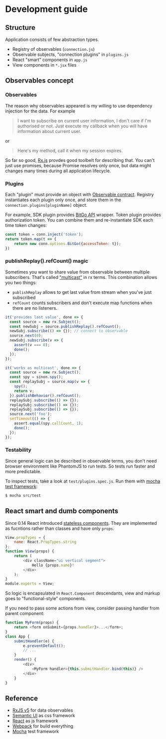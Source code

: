 # Development guide

## Structure

Application consists of few abstraction types.

 * Registry of observables (``connection.js``)
 * Observable subjects, "connection plugins" in ``plugins.js``
 * React "smart" components in ``app.js``
 * View components in ``*.jsx`` files

## Observables concept

### Observables

The reason why observables appeared is my willing to use dependency injection for the data. For example
> I want to subscribe on current user information, I don't care if I'm authorised or not. Just execute my callback when you will have information about current user.

or 

> Here's my method, call it when my session expires.

So far so good, [Rx.js](reactivex.io/rxjs/manual/index.html) provdes good toolbelt for describing that. You can't just use promises, because Promise resolves only once, but data might changes many times during all application lifecycle.

### Plugins

Each "plugin" must provide an object with [Observable contract](https://github.com/tc39/proposal-observable). Registry instantiates each plugin only once, and store them in the ``connection.plugins[pluginName]`` object.

For example, SDK plugin provides [BitGo API](https://www.bitgo.com/api/) wrapper. Token plugin provides authorization token. You can combine them and re-instantiate SDK each time token changes:

```javascript
const token = conn.inject('token');
return token.map(t => {
	return new conn.options.BitGo({accessToken: t});
})
```

### publishReplay().refCount() magic

Sometimes you want to share value from observable between multiple subscribers. That's called ["multicast"](reactivex.io/rxjs/manual/overview.html#multicasted-observables) in rx terms. This combination allows you two things:

* ``publishReplay`` allows to get last value from stream when you've just subscribed
* ``refCount`` counts subscribers and don't execute map functions when there are no listeners.


```javascript
it('provides last value', done => {
  const source = new rx.Subject();
  const newSubj = source.publishReplay().refCount();
  newSubj.subscribe(() => {}); // connect to observable
  source.next(0);
  newSubj.subscribe(v => {
    assert(v === 0);
    done();
  });
});

it('works as multicast', done => {
  const source = new rx.Subject();
  const spy = sinon.spy();
  const replaySubj = source.map(v => {
    spy();
    return v;
  }).publishBehavior().refCount();
  replaySubj.subscribe(() => {});
  replaySubj.subscribe(() => {});
  replaySubj.subscribe(() => {});
  source.next('foo');
  setTimeout(() => {
    assert.equal(spy.callCount, 1);
    done();
  });
});
```

### Testability

Since general logic can be described in observable terms, you don't need browser environment like PhantomJS to run tests. So tests run faster and more predictable.

To inspect tests, take a look at ``test/plugins.spec.js``. Run them with [mocha test framework](https://mochajs.org/):

```bash
$ mocha src/test
```

## React smart and dumb components

Since 0.14 React introduced [stateless components](https://medium.com/@joshblack/stateless-components-in-react-0-14-f9798f8b992d). They are implemented as fucntions rather than classes and have only ``props``.

```javascript
View.propTypes = {
    name: React.PropTypes.string
};
function View(props) {
    return (
        <div className="ui vertical segment">
            Hello {props.name}!
        </div>
    );
}
module.exports = View;
```

So logic is encapsulated in ``React.Component`` descendants, view and markup goes to "functional-style" components.

If you need to pass some actions from view, consider passing handler from parent component:

```javascript
function MyForm(props) {
	return <form onSubmit={props.handler}>...</form>;
}
class App {
	submitHandler(e) {
    	e.preventDefault();
    	// ...
    }
	render() {
    	<div>
        	<MyForm handler={this.submitHandler.bind(this)} />
        </div>
    }
}
```

## Reference

* [RxJS v5](http://reactivex.io/rxjs/) for data observables
* [Semantic UI](http://semantic-ui.com/) as css framework
* [React](https://facebook.github.io/react/) as js framework
* [Webpack](https://webpack.js.org/) for build everything
* [Mocha](https://mochajs.org/) test framework
